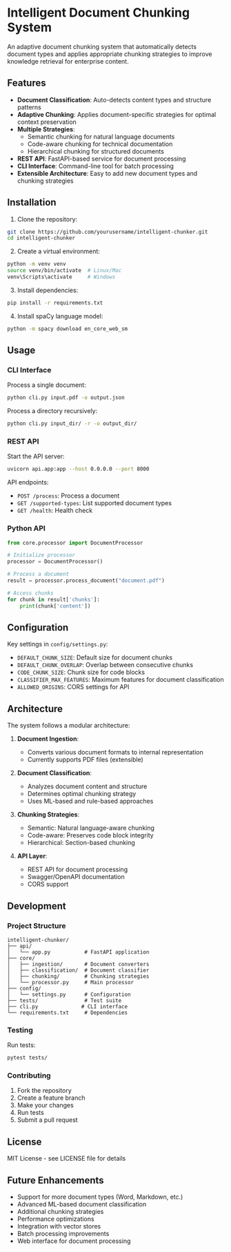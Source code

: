 # Intelligent Document Chunking System

An adaptive document chunking system that automatically detects document types and applies appropriate chunking strategies to improve knowledge retrieval for enterprise content.

## Features

- **Document Classification**: Auto-detects content types and structure patterns
- **Adaptive Chunking**: Applies document-specific strategies for optimal context preservation
- **Multiple Strategies**:
  - Semantic chunking for natural language documents
  - Code-aware chunking for technical documentation
  - Hierarchical chunking for structured documents
- **REST API**: FastAPI-based service for document processing
- **CLI Interface**: Command-line tool for batch processing
- **Extensible Architecture**: Easy to add new document types and chunking strategies

## Installation

1. Clone the repository:
```bash
git clone https://github.com/yourusername/intelligent-chunker.git
cd intelligent-chunker
```

2. Create a virtual environment:
```bash
python -m venv venv
source venv/bin/activate  # Linux/Mac
venv\Scripts\activate     # Windows
```

3. Install dependencies:
```bash
pip install -r requirements.txt
```

4. Install spaCy language model:
```bash
python -m spacy download en_core_web_sm
```

## Usage

### CLI Interface

Process a single document:
```bash
python cli.py input.pdf -o output.json
```

Process a directory recursively:
```bash
python cli.py input_dir/ -r -o output_dir/
```

### REST API

Start the API server:
```bash
uvicorn api.app:app --host 0.0.0.0 --port 8000
```

API endpoints:
- `POST /process`: Process a document
- `GET /supported-types`: List supported document types
- `GET /health`: Health check

### Python API

```python
from core.processor import DocumentProcessor

# Initialize processor
processor = DocumentProcessor()

# Process a document
result = processor.process_document("document.pdf")

# Access chunks
for chunk in result['chunks']:
    print(chunk['content'])
```

## Configuration

Key settings in `config/settings.py`:
- `DEFAULT_CHUNK_SIZE`: Default size for document chunks
- `DEFAULT_CHUNK_OVERLAP`: Overlap between consecutive chunks
- `CODE_CHUNK_SIZE`: Chunk size for code blocks
- `CLASSIFIER_MAX_FEATURES`: Maximum features for document classification
- `ALLOWED_ORIGINS`: CORS settings for API

## Architecture

The system follows a modular architecture:

1. **Document Ingestion**:
   - Converts various document formats to internal representation
   - Currently supports PDF files (extensible)

2. **Document Classification**:
   - Analyzes document content and structure
   - Determines optimal chunking strategy
   - Uses ML-based and rule-based approaches

3. **Chunking Strategies**:
   - Semantic: Natural language-aware chunking
   - Code-aware: Preserves code block integrity
   - Hierarchical: Section-based chunking

4. **API Layer**:
   - REST API for document processing
   - Swagger/OpenAPI documentation
   - CORS support

## Development

### Project Structure

```
intelligent-chunker/
├── api/
│   └── app.py           # FastAPI application
├── core/
│   ├── ingestion/       # Document converters
│   ├── classification/  # Document classifier
│   ├── chunking/        # Chunking strategies
│   └── processor.py     # Main processor
├── config/
│   └── settings.py      # Configuration
├── tests/               # Test suite
├── cli.py              # CLI interface
└── requirements.txt     # Dependencies
```

### Testing

Run tests:
```bash
pytest tests/
```

### Contributing

1. Fork the repository
2. Create a feature branch
3. Make your changes
4. Run tests
5. Submit a pull request

## License

MIT License - see LICENSE file for details

## Future Enhancements

- Support for more document types (Word, Markdown, etc.)
- Advanced ML-based document classification
- Additional chunking strategies
- Performance optimizations
- Integration with vector stores
- Batch processing improvements
- Web interface for document processing
